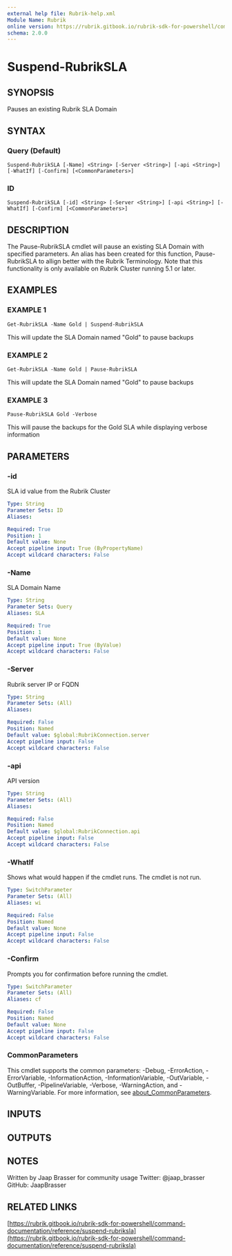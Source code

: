 ```yaml
---
external help file: Rubrik-help.xml
Module Name: Rubrik
online version: https://rubrik.gitbook.io/rubrik-sdk-for-powershell/command-documentation/reference/suspend-rubriksla
schema: 2.0.0
---
```


# Suspend-RubrikSLA

## SYNOPSIS
Pauses an existing Rubrik SLA Domain

## SYNTAX

### Query (Default)
```
Suspend-RubrikSLA [-Name] <String> [-Server <String>] [-api <String>] [-WhatIf] [-Confirm] [<CommonParameters>]
```

### ID
```
Suspend-RubrikSLA [-id] <String> [-Server <String>] [-api <String>] [-WhatIf] [-Confirm] [<CommonParameters>]
```

## DESCRIPTION
The Pause-RubrikSLA cmdlet will pause an existing SLA Domain with specified parameters.
An alias has been created for this function, Pause-RubrikSLA to allign better with the Rubrik Terminology.
Note that this functionality is only available on Rubrik Cluster running 5.1 or later.

## EXAMPLES

### EXAMPLE 1
```
Get-RubrikSLA -Name Gold | Suspend-RubrikSLA
```

This will update the SLA Domain named "Gold" to pause backups

### EXAMPLE 2
```
Get-RubrikSLA -Name Gold | Pause-RubrikSLA
```

This will update the SLA Domain named "Gold" to pause backups

### EXAMPLE 3
```
Pause-RubrikSLA Gold -Verbose
```

This will pause the backups for the Gold SLA while displaying verbose information

## PARAMETERS

### -id
SLA id value from the Rubrik Cluster

```yaml
Type: String
Parameter Sets: ID
Aliases:

Required: True
Position: 1
Default value: None
Accept pipeline input: True (ByPropertyName)
Accept wildcard characters: False
```

### -Name
SLA Domain Name

```yaml
Type: String
Parameter Sets: Query
Aliases: SLA

Required: True
Position: 1
Default value: None
Accept pipeline input: True (ByValue)
Accept wildcard characters: False
```

### -Server
Rubrik server IP or FQDN

```yaml
Type: String
Parameter Sets: (All)
Aliases:

Required: False
Position: Named
Default value: $global:RubrikConnection.server
Accept pipeline input: False
Accept wildcard characters: False
```

### -api
API version

```yaml
Type: String
Parameter Sets: (All)
Aliases:

Required: False
Position: Named
Default value: $global:RubrikConnection.api
Accept pipeline input: False
Accept wildcard characters: False
```

### -WhatIf
Shows what would happen if the cmdlet runs.
The cmdlet is not run.

```yaml
Type: SwitchParameter
Parameter Sets: (All)
Aliases: wi

Required: False
Position: Named
Default value: None
Accept pipeline input: False
Accept wildcard characters: False
```

### -Confirm
Prompts you for confirmation before running the cmdlet.

```yaml
Type: SwitchParameter
Parameter Sets: (All)
Aliases: cf

Required: False
Position: Named
Default value: None
Accept pipeline input: False
Accept wildcard characters: False
```

### CommonParameters
This cmdlet supports the common parameters: -Debug, -ErrorAction, -ErrorVariable, -InformationAction, -InformationVariable, -OutVariable, -OutBuffer, -PipelineVariable, -Verbose, -WarningAction, and -WarningVariable. For more information, see [about_CommonParameters](http://go.microsoft.com/fwlink/?LinkID=113216).

## INPUTS

## OUTPUTS

## NOTES
Written by Jaap Brasser for community usage
Twitter: @jaap_brasser
GitHub: JaapBrasser

## RELATED LINKS

[https://rubrik.gitbook.io/rubrik-sdk-for-powershell/command-documentation/reference/suspend-rubriksla](https://rubrik.gitbook.io/rubrik-sdk-for-powershell/command-documentation/reference/suspend-rubriksla)

